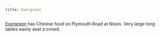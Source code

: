 ```yaml
---
title: Evergreen
---
```

[Evergreen] has Chinese food on Plymouth Road at Nixon.
Very large long tables easily seat a crowd.

[Evergreen]:http://www.evergreen-restaurant.com/
